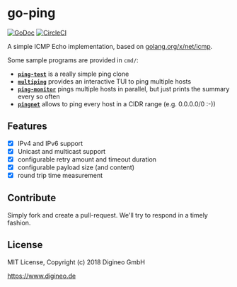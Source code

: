 # go-ping

[![GoDoc](https://godoc.org/github.com/digineo/go-ping?status.svg)](https://godoc.org/github.com/digineo/go-ping)
[![CircleCI](https://circleci.com/gh/digineo/go-ping.svg?style=svg)](https://circleci.com/gh/digineo/go-ping)

A simple ICMP Echo implementation, based on [golang.org/x/net/icmp][net-icmp].

Some sample programs are provided in `cmd/`:

- [**`ping-test`**][ping-test] is a really simple ping clone
- [**`multiping`**][multiping] provides an interactive TUI to ping multiple hosts
- [**`ping-monitor`**][monitor] pings multiple hosts in parallel, but just prints the summary every so often
- [**`pingnet`**][pingnet] allows to ping every host in a CIDR range (e.g. 0.0.0.0/0 :-))

[net-icmp]: https://godoc.org/golang.org/x/net/icmp
[ping-test]: https://github.com/digineo/go-ping/tree/master/cmd/ping-test
[multiping]: https://github.com/digineo/go-ping/tree/master/cmd/multiping
[monitor]: https://github.com/digineo/go-ping/tree/master/cmd/ping-monitor
[pingnet]: https://github.com/digineo/go-ping/tree/master/cmd/pingnet

## Features

- [x] IPv4 and IPv6 support
- [x] Unicast and multicast support
- [x] configurable retry amount and timeout duration
- [x] configurable payload size (and content)
- [x] round trip time measurement

## Contribute

Simply fork and create a pull-request. We'll try to respond in a timely
fashion.

## License

MIT License, Copyright (c) 2018 Digineo GmbH

<https://www.digineo.de>
